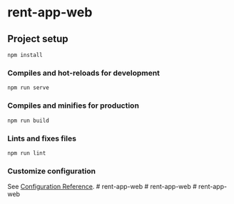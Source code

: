 # rent-app-web

## Project setup
```
npm install
```

### Compiles and hot-reloads for development
```
npm run serve
```

### Compiles and minifies for production
```
npm run build
```

### Lints and fixes files
```
npm run lint
```

### Customize configuration
See [Configuration Reference](https://cli.vuejs.org/config/).
#   r e n t - a p p - w e b  
 #   r e n t - a p p - w e b  
 #   r e n t - a p p - w e b  
 